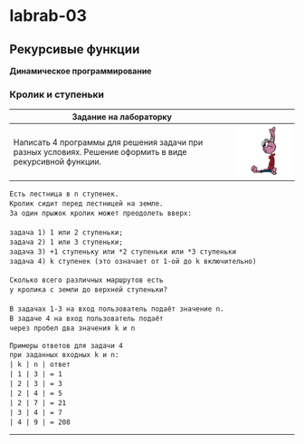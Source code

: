 # labrab-03

## Рекурсивые функции

**Динамическое программирование**  

### Кролик и ступеньки  


| Задание на лабораторку | <!-- --> | 
| -------- | -------- |
| Написать 4 программы для решения задачи при разных условиях. Решение оформить в виде рекурсивной функции. | ![](rabbit.jpg) |

```txt
Есть лестница в n ступенек.  
Кролик сидит перед лестницей на земле.  
За один прыжок кролик может преодолеть вверх:  

задача 1) 1 или 2 ступеньки;
задача 2) 1 или 3 ступеньки;
задача 3) +1 ступеньку или *2 ступеньки или *3 ступеньки
задача 4) k ступенек (это означает от 1-ой до k включительно)

Сколько всего различных маршрутов есть
у кролика с земли до верхней ступеньки?

В задачах 1-3 на вход пользователь подаёт значение n.  
В задаче 4 на вход пользователь подаёт  
через пробел два значения k и n  
```

```txt
Примеры ответов для задачи 4
при заданных входных k и n:
| k | n | ответ
| 1 | 3 | = 1
| 2 | 3 | = 3
| 2 | 4 | = 5
| 2 | 7 | = 21
| 3 | 4 | = 7
| 4 | 9 | = 208

```

---  
